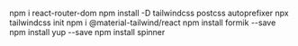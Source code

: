 npm i react-router-dom
npm install -D tailwindcss postcss autoprefixer
npx tailwindcss init
npm i @material-tailwind/react
npm install formik --save
npm install yup --save
npm install spinner 